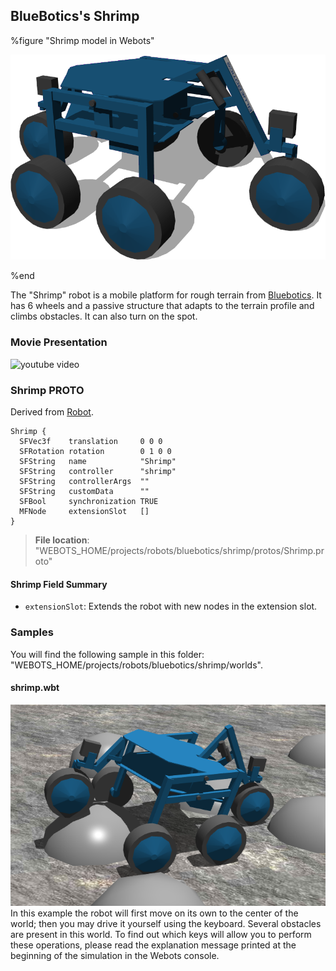 ## BlueBotics's Shrimp

%figure "Shrimp model in Webots"

![model.png](images/robots/shrimp/model.png)

%end

The "Shrimp" robot is a mobile platform for rough terrain from [Bluebotics](http://www.bluebotics.ch).
It has 6 wheels and a passive structure that adapts to the terrain profile and climbs obstacles.
It can also turn on the spot.

### Movie Presentation

![youtube video](https://www.youtube.com/watch?v=n4rttp8CysU)

### Shrimp PROTO

Derived from [Robot](../reference/robot.md).

```
Shrimp {
  SFVec3f    translation     0 0 0
  SFRotation rotation        0 1 0 0
  SFString   name            "Shrimp"
  SFString   controller      "shrimp"
  SFString   controllerArgs  ""
  SFString   customData      ""
  SFBool     synchronization TRUE
  MFNode     extensionSlot   []
}
```

> **File location**: "WEBOTS\_HOME/projects/robots/bluebotics/shrimp/protos/Shrimp.proto"

#### Shrimp Field Summary

- `extensionSlot`: Extends the robot with new nodes in the extension slot.

### Samples

You will find the following sample in this folder: "WEBOTS\_HOME/projects/robots/bluebotics/shrimp/worlds".

#### shrimp.wbt

![shrimp.wbt.png](images/robots/shrimp/shrimp.wbt.png) In this example the robot will first move on its own to the center of the world; then you may drive it yourself using the keyboard.
Several obstacles are present in this world.
To find out which keys will allow you to perform these operations, please read the explanation message printed at the beginning of the simulation in the Webots console.
